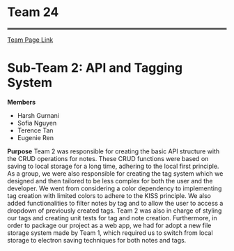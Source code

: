 # Team 24

<hr style="border:2px solid gray">

[Team Page Link](https://github.com/cse110-sp24-team24/cse110-sp24-team24/blob/main/admin/team.md)

# Sub-Team 2: API and Tagging System

**Members**

- Harsh Gurnani
- Sofia Nguyen
- Terence Tan
- Eugenie Ren

**Purpose**
Team 2 was responsible for creating the basic API structure with the CRUD operations for notes.  These CRUD functions were based on saving to local storage for a long time, adhering to the local first principle.  As a group, we were also responsible for creating the tag system which we designed and then tailored to be less complex for both the user and the developer.  We went from considering a color dependency to implementing tag creation with limited colors to adhere to the KISS principle.  We also added functionalities to filter notes by tag and to allow the user to access a dropdown of previously created tags. Team 2 was also in charge of styling our tags and creating unit tests for tag and note creation. Furthermore, in order to package our project as a web app, we had for adopt a new file storage system made by Team 1, which required us to switch from local storage to electron saving techniques for both notes and tags.  

